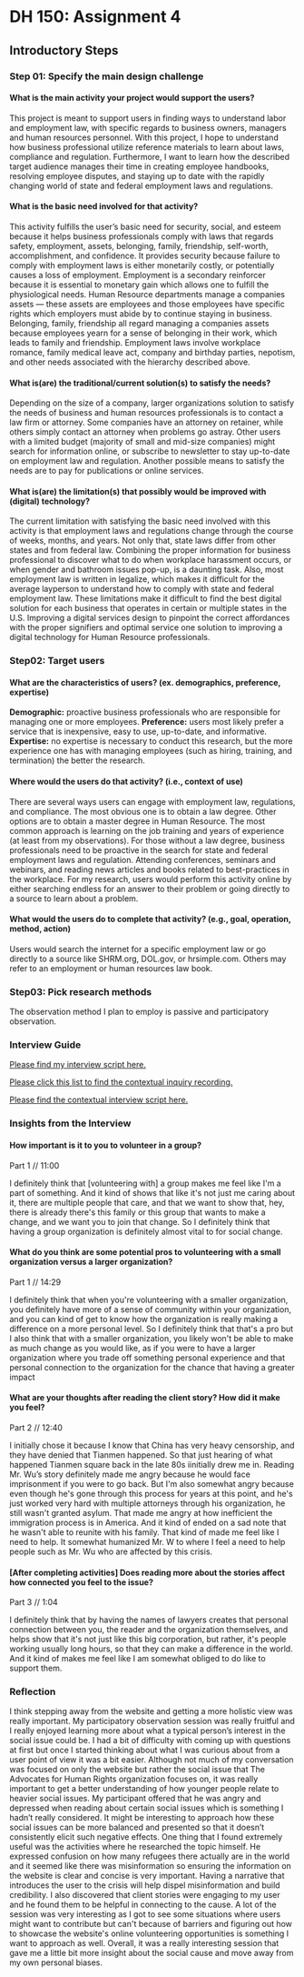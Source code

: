 # DH 150: Assignment 4 
## Introductory Steps 

### Step 01: Specify the main design challenge

#### What is the main activity your project would support the users?
This project is meant to support users in finding ways to understand labor and employment law, with specific regards to business owners, managers and human resources personnel.  With this project, I hope to understand how business professional utilize reference materials to learn about laws, compliance and regulation.  Furthermore, I want to learn how the described target audience manages their time in creating employee handbooks, resolving employee disputes, and staying up to date with the rapidly changing world of state and federal employment laws and regulations. 
 
#### What is the basic need involved for that activity? 
This activity fulfills the user’s basic need for security, social, and esteem because it helps business professionals comply with laws that regards safety, employment, assets, belonging, family, friendship, self-worth, accomplishment, and confidence.  It provides security because failure to comply with employment laws is either monetarily costly, or potentially causes a loss of employment.  Employment is a secondary reinforcer because it is essential to monetary gain which allows one to fulfill the physiological needs.  Human Resource departments manage a companies assets — these assets are employees and those employees have specific rights which employers must abide by to continue staying in business.  Belonging, family, friendship all regard managing a companies assets because employees yearn for a sense of belonging in their work, which leads to family and friendship.  Employment laws involve workplace romance, family medical leave act, company and birthday parties, nepotism, and other needs associated with the hierarchy described above.
  
#### What is(are) the traditional/current solution(s) to satisfy the needs?
Depending on the size of a company, larger organizations solution to satisfy the needs of business and human resources professionals is to contact a law firm or attorney.  Some companies have an attorney on retainer, while others simply contact an attorney when problems go astray.  Other users with a limited budget (majority of small and mid-size companies) might search for information online, or subscribe to newsletter to stay up-to-date on employment law and regulation.  Another possible means to satisfy the needs are to pay for publications or online services.


#### What is(are) the limitation(s) that possibly would be improved with (digital) technology?
The current limitation with satisfying the basic need involved with this activity is that employment laws and regulations change through the course of weeks, months, and years.  Not only that, state laws differ from other states and from federal law.  Combining the proper information for business professional to discover what to do when workplace harassment occurs, or when gender and bathroom issues pop-up, is a daunting task.  Also, most employment law is written in legalize, which makes it difficult for the average layperson to understand how to comply with state and federal employment law.  These limitations make it difficult to find the best digital solution for each business that operates in certain or multiple states in the U.S.  Improving a digital services design to pinpoint the correct affordances with the proper signifiers and optimal service one solution to improving a digital technology for Human Resource professionals.

### Step02: Target users 

#### What are the characteristics of users? (ex. demographics, preference, expertise) 
**Demographic:** proactive business professionals who are responsible for managing one or more employees.
**Preference:** users most likely prefer a service that is inexpensive, easy to use, up-to-date, and informative.   
**Expertise:** no expertise is necessary to conduct this research, but the more experience one has with managing employees (such as hiring, training, and termination) the better the research.  

#### Where would the users do that activity? (i.e., context of use)
There are several ways users can engage with employment law, regulations, and compliance.  The most obvious one is to obtain a law degree.  Other options are to obtain a master degree in Human Resource.  The most common approach is learning on the job training and years of experience (at least from my observations).  For those without a law degree, business professionals need to be proactive in the search for state and federal employment laws and regulation.  Attending conferences, seminars and webinars, and reading news articles and books related to best-practices in the workplace.  For my research, users would perform this activity online by either searching endless for an answer to their problem or going directly to a source to learn about a problem. 

#### What would the users do to complete that activity? (e.g., goal, operation, method, action)
Users would search the internet for a specific employment law or go directly to a source like SHRM.org, DOL.gov, or hrsimple.com.  Others may refer to an employment or human resources law book.

### Step03: Pick research methods 
The observation method I plan to employ is passive and participatory observation.

### Interview Guide
<a href="https://docs.google.com/document/d/1NRpblkwE5bEmxNI1oIXiO-tKO-Dz5TZ_S6VBnbaXRFA/edit?usp=sharing">Please find my interview script here.</a>

<a href="https://youtu.be/CcUPNteH_Vc">Please click this list to find the contextual inquiry recording.</a>

<a href="https://docs.google.com/document/d/1DuXiLnsPJ3jD6yGnWMUr8f-WfBNOD2Zi1Zk38sHLA3I/edit?usp=sharing">Please find the contextual interview script here.</a>

### Insights from the Interview 
#### How important is it to you to volunteer in a group? 
Part 1 // 11:00 

I definitely think that [volunteering with] a group makes me feel like I'm a part of something. And it kind of shows that like it's not just me caring about it, there are multiple people that care, and that we want to show that, hey, there is already there's this family or this group that wants to make a change, and we want you to join that change. So I definitely think that having a group organization is definitely almost vital to for social change.

#### What do you think are some potential pros to volunteering with a small organization versus a larger organization? 
Part 1 // 14:29 

I definitely think that when you're volunteering with a smaller organization, you definitely have more of a sense of community within your organization, and you can kind of get to know how the organization is really making a difference on a more personal level. So I definitely think that that's a pro but I also think that with a smaller organization, you likely won't be able to make as much change as you would like, as if you were to have a larger organization where you trade off something personal experience and that personal connection to the organization for the chance that having a greater impact

#### What are your thoughts after reading the client story? How did it make you feel? 
Part 2 // 12:40  

I initially chose it because I know that China has very heavy censorship, and they have denied that Tianmen happened. So that just hearing of what happened Tianmen square back in the late 80s iinitially drew me in. Reading Mr. Wu’s story definitely made me angry because he would face imprisonment if you were to go back. But I'm also somewhat angry because even though he's gone through this process for years at this point, and he's just worked very hard with multiple attorneys through his organization, he still wasn't granted asylum. That made me angry at how inefficient the immigration process is in America. And it kind of ended on a sad note that
he wasn't able to reunite with his family. That kind of made me feel like I need to help. It somewhat humanized Mr. W to where I feel a need to help people such as Mr. Wu who are affected by this crisis.


#### [After completing activities] Does reading more about the stories affect how connected you feel to the issue? 
Part 3 // 1:04  

I definitely think that by having the names of lawyers creates that personal connection between you, the reader and the organization themselves, and helps show that it's not just like this big corporation, but rather, it's people working usually long hours, so that they can make a difference in the world. And it kind of makes me feel like I am somewhat obliged to do like to support them. 


### Reflection 
I think stepping away from the website and getting a more holistic view was really important. My participatory observation session was really fruitful and I really enjoyed learning more about what a typical person’s interest in the social issue could be. I had a bit of difficulty with coming up with questions at first but once I started thinking about what I was curious about from a user point of view it was a bit easier. Although not much of my conversation was focused on only the website but rather the social issue that The Advocates for Human Rights organization focuses on, it was really important to get a better understanding of how younger people relate to heavier social issues. My participant offered that he was angry and depressed when reading about certain social issues which is something I hadn’t really considered. It might be interesting to approach how these social issues can be more balanced and presented so that it doesn’t consistently elicit such negative effects. One thing that I found extremely useful was the activities where he researched the topic himself. He expressed confusion on how many refugees there actually are in the world and it seemed like there was misinformation so ensuring the information on the website is clear and concise is very important. Having a narrative that introduces the user to the crisis will help dispel misinformation and build credibility. I also discovered that client stories were engaging to my user and he found them to be helpful in connecting to the cause. A lot of the session was very interesting as I got to see some situations where users might want to contribute but can't because of barriers and figuring out how to showcase the website's online volunteering opportunities is something I want to approach as well. Overall, it was a really interesting session that gave me a little bit more insight about the social cause and move away from my own personal biases. 
